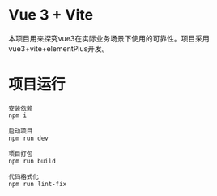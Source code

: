 # Vue 3 + Vite

本项目用来探究vue3在实际业务场景下使用的可靠性。项目采用vue3+vite+elementPlus开发。

# 项目运行
    安装依赖
    npm i

    启动项目
    npm run dev

    项目打包
    npm run build

    代码格式化
    npm run lint-fix
